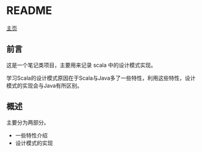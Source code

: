 # README
[主页](https://mikusugar.me/scala-design/)
## 前言

这是一个笔记类项目，主要用来记录 scala 中的设计模式实现。

学习Scala的设计模式原因在于Scala与Java多了一些特性，利用这些特性，设计模式的实现会与Java有所区别。

## 概述
主要分为两部分。

+ 一些特性介绍
+ 设计模式的实现
